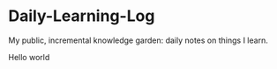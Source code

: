 # Daily-Learning-Log
My public, incremental knowledge garden: daily notes on things I learn.

Hello world 